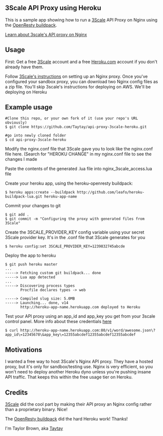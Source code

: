 ## 3Scale API Proxy using Heroku

This is a sample app showing how to run a [3Scale](3Scale.com) API Proxy on Nginx using the
[OpenResty buildpack](https://github.com/leafo/heroku-openresty).

[Learn about 3scale's API proxy on Nginx](https://support.3scale.net/howtos/api-configuration/nginx-proxy)

Usage
---------

First:
Get a free [3Scale](3Scale.com) account and a free [Heroku.com](Heroku.com) account if you don't already have them.

Follow [3Scale's instructions](https://support.3scale.net/howtos/api-configuration/nginx-proxy) on setting up an Nginx proxy. Once you've configured your sandbox proxy, you can download two Nginx config files as a zip file.
You'll skip 3scale's instructions for deploying on AWS. We'll be deploying on Heroku


Example usage
----------------------

    #Clone this repo, or your own fork of it (use your repo's URL obviously)
    $ git clone https://github.com/Taytay/api-proxy-3scale-heroku.git

    #go into newly cloned folder
    $ cd api-proxy-3scale-heroku

Modify the nginx.conf file that 3Scale gave you to look like the nginx.conf file here.
(Search for "HEROKU CHANGE" in my nginx.conf file to see the changes I made

Paste the contents of the generated .lua file into nginx_3scale_access.lua file

Create your heroku app, using the heroku-openresty buildpack:

    $ heroku apps:create --buildpack http://github.com/leafo/heroku-buildpack-lua.git heroku-app-name

Commit your changes to git

    $ git add .
    $ git commit -m "Configuring the proxy with generated files from 3Scale"

Create the 3SCALE_PROVIDER_KEY config variable using your secret 3Scale
provider key. It's in the .conf file that 3Scale generates for you

    $ heroku config:set 3SCALE_PROVIDER_KEY=1239832745abcde

Deploy the app to heroku

    $ git push heroku master
    ...
    -----> Fetching custom git buildpack... done
    -----> Lua app detected
    ...
    -----> Discovering process types
           Procfile declares types -> web

    -----> Compiled slug size: 5.0MB
    -----> Launching... done, v14
           http://heroku-app-name.herokuapp.com deployed to Heroku


Test your API proxy using an app_id and app_key you get from your 3scale control panel. More info about these credentials [here](https://support.3scale.net/howtos/api-configuration/nginx-proxy)

    $ curl http://heroku-app-name.herokuapp.com:80/v1/word/awesome.json\?app_id\=12345678\&app_key\=12355abcdef12355abcdef12355abcdef



Motivations
-----------
I wanted a free way to host 3Scale's Nginx API proxy. They have a hosted proxy,
but it's only for sandbox/testing use. Nginx is very efficient, so you won't need
to deploy another Heroku dyno unless you're pushing insane API traffic.
That keeps this within the free usage tier on Heroku.

Credits
-------
[3Scale](3Scale.com) did the cool part by making their API proxy an Nginx config rather than a proprietary binary. Nice!

The [OpenResty buildpack](https://github.com/leafo/heroku-openresty) did the hard Heroku work! Thanks!

I'm Taylor Brown, aka [Taytay](http://taytay.com/)
